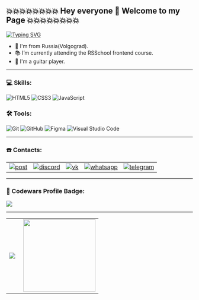 ## 💥💥💥💥💥💥💥💥 Hey everyone 👋 Welcome to my Page 💥💥💥💥💥💥💥💥

[![Typing SVG](https://readme-typing-svg.herokuapp.com?font=monospace&color=%23000000&center=true&multiline=true&width=1000&height=60&lines=My+name+is+Artyom;I'm+junior+frontend+developer+😄)](https://git.io/typing-svg)

- 🌱 I'm from Russia(Volgograd).
- 📚 I’m currently attending the RSSchool frontend course.
- 🎸 I'm a guitar player.

---

### 💻 Skills:

![HTML5](https://img.shields.io/badge/html5-%23E34F26.svg?style=for-the-badge&logo=html5&logoColor=white) ![CSS3](https://img.shields.io/badge/css3-%231572B6.svg?style=for-the-badge&logo=css3&logoColor=white) ![JavaScript](https://img.shields.io/badge/javascript-%23323330.svg?style=for-the-badge&logo=javascript&logoColor=%23F7DF1E) 

### 🛠 Tools:

![Git](https://img.shields.io/badge/git-%23F05033.svg?style=for-the-badge&logo=git&logoColor=white) ![GitHub](https://img.shields.io/badge/github-%23121011.svg?style=for-the-badge&logo=github&logoColor=white) ![Figma](https://img.shields.io/badge/figma-%23F24E1E.svg?style=for-the-badge&logo=figma&logoColor=white) ![Visual Studio Code](https://img.shields.io/badge/VS%20Code-0078d7.svg?style=for-the-badge&logo=visual-studio-code&logoColor=white) 

---

 ### ☎️ Contacts:

<table>
  <tr>
    <td>
      <a href="mailto:fizrukaleksikov@gmail.com" >
        <img align="center" src="https://img.shields.io/badge/Post-Gmail-D14836??style=flat-square&logo=gmail" alt="post">
      </a>
    </td>
    <td>
      <a href="https://d.me/rtinit/" >
        <img align="center" src="https://img.shields.io/badge/-rtinit%237770-7289DA??style=flat-square&logo=discord&logoColor=white" target="_blank" alt="discord">
      </a>
    </td>
    <td>
      <a href="https://vk.com/rtinit">
        <img align="center" src="https://img.shields.io/badge/-rtinit-0077FF??style=flat-square&logo=vk&logoColor=white" target="_blank" alt="vk">
      </a> 
    </td>
    <td>
      <a href="https://api.whatsapp.com/send?phone=+79176488980">
        <img align="center" src="https://img.shields.io/badge/-WhatsApp-43d854??style=flat-square&logo=whatsapp&logoColor=white" target="_blank" alt="whatsapp">
      </a> 
    </td>
    <td>
       <a href="https://t.me/rtinit">
         <img align="center" src="https://img.shields.io/badge/-rtinit-0088CC??style=flat-square&logo=telegram&logoColor=white" target="_blank" alt="telegram">
       </a> 
     </td>
  </tr>
</table>

---

### 💪 Codewars Profile Badge:

<img align="center" src="https://www.codewars.com/users/rtinit/badges/large">

---

<table>
  <tr>
    <td>
      <img align="left" src="https://github-readme-stats.vercel.app/api?username=rtinit&show_icons=true&count_private=true&theme=tokyonight">
    </td>
    <td>
      <img height="195px" align="right" src="https://github-readme-stats-eight-theta.vercel.app/api/top-langs/?username=rtinit&theme=tokyonight&layout=compact" />
    </td>
  </tr>
<table>








<!--
**RTinIT/rtinit** is a ✨ _special_ ✨ repository because its `README.md` (this file) appears on your GitHub profile.

Here are some ideas to get you started:

- 🔭 I’m currently working on ...
- 🌱 I’m currently learning ...
- 👯 I’m looking to collaborate on ...
- 🤔 I’m looking for help with ...
- 💬 Ask me about ...
- 📫 How to reach me: ...
- 😄 Pronouns: ...
- ⚡ Fun fact: ...
-->
